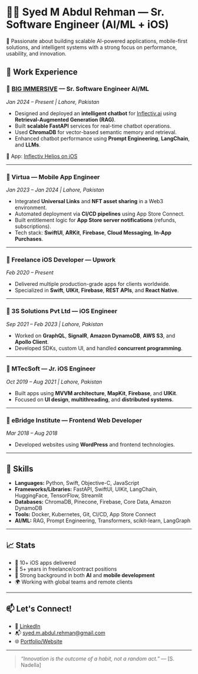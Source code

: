 # 👨‍💻 Syed M Abdul Rehman — Sr. Software Engineer (AI/ML + iOS)

🚀 Passionate about building scalable AI-powered applications, mobile-first solutions, and intelligent systems with a strong focus on performance, usability, and innovation.

## 💼 Work Experience

### 🔹 [BIG IMMERSIVE](https://bigimmersive.com) — Sr. Software Engineer AI/ML  
*Jan 2024 – Present | Lahore, Pakistan*

- Designed and deployed an **intelligent chatbot** for [Inflectiv.ai](https://inflectiv.ai) using **Retrieval-Augmented Generation (RAG)**.
- Built **scalable FastAPI** services for real-time chatbot operations.
- Used **ChromaDB** for vector-based semantic memory and retrieval.
- Enhanced chatbot performance using **Prompt Engineering**, **LangChain**, and **LLMs**.

📱 App: [Inflectiv Helios on iOS](https://apps.apple.com/pk/app/inflectiv-helios/id6742652264)

---

### 🔹 Virtua — Mobile App Engineer  
*Jan 2023 – Jan 2024 | Lahore, Pakistan*

- Integrated **Universal Links** and **NFT asset sharing** in a Web3 environment.
- Automated deployment via **CI/CD pipelines** using App Store Connect.
- Built entitlement logic for **App Store server notifications** (refunds, subscriptions).
- Tech stack: **SwiftUI**, **ARKit**, **Firebase**, **Cloud Messaging**, **In-App Purchases**.

---

### 🔹 Freelance iOS Developer — Upwork  
*Feb 2020 – Present*

- Delivered multiple production-grade apps for clients worldwide.
- Specialized in **Swift**, **UIKit**, **Firebase**, **REST APIs**, and **React Native**.

---

### 🔹 3S Solutions Pvt Ltd — iOS Engineer  
*Sep 2021 – Feb 2023 | Lahore, Pakistan*

- Worked on **GraphQL**, **SignalR**, **Amazon DynamoDB**, **AWS S3**, and **Apollo Client**.
- Developed SDKs, custom UI, and handled **concurrent programming**.

---

### 🔹 MTecSoft — Jr. iOS Engineer  
*Oct 2019 – Aug 2021 | Lahore, Pakistan*

- Built apps using **MVVM architecture**, **MapKit**, **Firebase**, and **UIKit**.
- Focused on **UI design**, **multithreading**, and **distributed systems**.

---

### 🔹 eBridge Institute — Frontend Web Developer  
*Mar 2018 – Aug 2018*

- Developed websites using **WordPress** and frontend technologies.

---

## 🧠 Skills

- **Languages:** Python, Swift, Objective-C, JavaScript  
- **Frameworks/Libraries:** FastAPI, SwiftUI, UIKit, LangChain, HuggingFace, TensorFlow, Streamlit  
- **Databases:** ChromaDB, Pinecone, Firebase, Core Data, Amazon DynamoDB  
- **Tools:** Docker, Kubernetes, Git, CI/CD, App Store Connect  
- **AI/ML:** RAG, Prompt Engineering, Transformers, scikit-learn, LangGraph  

---

## 📈 Stats

- 📲 10+ iOS apps delivered
- 💬 5+ years in freelance/contract positions
- 🧠 Strong background in both **AI** and **mobile development**
- 🌍 Working with global teams and remote clients

---

## 📫 Let's Connect!

- 🔗 [LinkedIn](https://www.linkedin.com/in/syed-m-abdul-rehman)
- 📬 syed.m.abdul.rehman@gmail.com
- 🌐 [Portfolio/Website](#)

---

> *“Innovation is the outcome of a habit, not a random act.”* — [S. Nadella]

